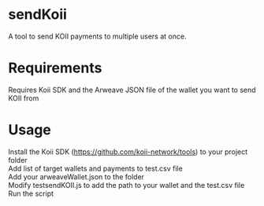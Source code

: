 # sendKoii
A tool to send KOII payments to multiple users at once. <p>
  
# Requirements
Requires Koii SDK and the Arweave JSON file of the wallet you want to send KOII from <p>
    
# Usage
Install the Koii SDK (https://github.com/koii-network/tools) to your project folder<br>
Add list of target wallets and payments to test.csv file<br>
Add your arweaveWallet.json to the folder<br>
Modify testsendKOII.js to add the path to your wallet and the test.csv file<br>
Run the script<p>
      
